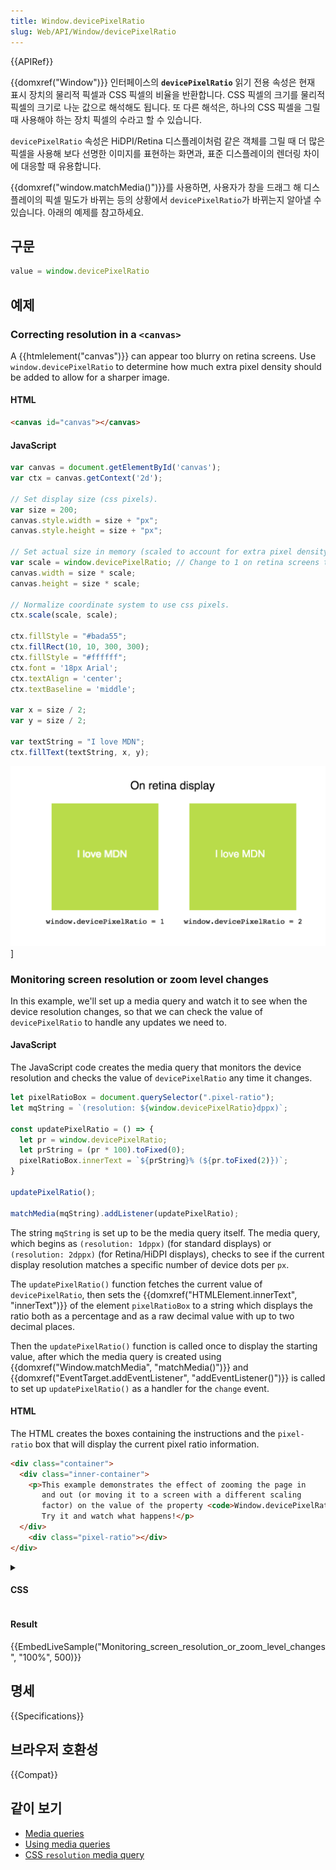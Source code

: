 ```yaml
---
title: Window.devicePixelRatio
slug: Web/API/Window/devicePixelRatio
---
```

{{APIRef}}

{{domxref("Window")}} 인터페이스의 **`devicePixelRatio`** 읽기 전용 속성은 현재 표시 장치의 물리적 픽셀과 CSS 픽셀의 비율을 반환합니다. CSS 픽셀의 크기를 물리적 픽셀의 크기로 나눈 값으로 해석해도 됩니다. 또 다른 해석은, 하나의 CSS 픽셀을 그릴 때 사용해야 하는 장치 픽셀의 수라고 할 수 있습니다.

`devicePixelRatio` 속성은 HiDPI/Retina 디스플레이처럼 같은 객체를 그릴 때 더 많은 픽셀을 사용해 보다 선명한 이미지를 표현하는 화면과, 표준 디스플레이의 렌더링 차이에 대응할 때 유용합니다.

{{domxref("window.matchMedia()")}}를 사용하면, 사용자가 창을 드래그 해 디스플레이의 픽셀 밀도가 바뀌는 등의 상황에서 `devicePixelRatio`가 바뀌는지 알아낼 수 있습니다. 아래의 예제를 참고하세요.

## 구문

```js
value = window.devicePixelRatio
```

## 예제

### Correcting resolution in a `<canvas>`

A {{htmlelement("canvas")}} can appear too blurry on retina screens. Use `window.devicePixelRatio` to determine how much extra pixel density should be added to allow for a sharper image.

#### HTML

```html
<canvas id="canvas"></canvas>
```

#### JavaScript

```js
var canvas = document.getElementById('canvas');
var ctx = canvas.getContext('2d');

// Set display size (css pixels).
var size = 200;
canvas.style.width = size + "px";
canvas.style.height = size + "px";

// Set actual size in memory (scaled to account for extra pixel density).
var scale = window.devicePixelRatio; // Change to 1 on retina screens to see blurry canvas.
canvas.width = size * scale;
canvas.height = size * scale;

// Normalize coordinate system to use css pixels.
ctx.scale(scale, scale);

ctx.fillStyle = "#bada55";
ctx.fillRect(10, 10, 300, 300);
ctx.fillStyle = "#ffffff";
ctx.font = '18px Arial';
ctx.textAlign = 'center';
ctx.textBaseline = 'middle';

var x = size / 2;
var y = size / 2;

var textString = "I love MDN";
ctx.fillText(textString, x, y);
```

[![This image describe the impact of different value on retina display.](devicepixelration_diff..png)](https://mdn.mozillademos.org/files/15023/devicePixelRation%20Diff.png)]

### Monitoring screen resolution or zoom level changes

In this example, we'll set up a media query and watch it to see when the device resolution changes, so that we can check the value of `devicePixelRatio` to handle any updates we need to.

#### JavaScript

The JavaScript code creates the media query that monitors the device resolution and checks the value of `devicePixelRatio` any time it changes.

```js
let pixelRatioBox = document.querySelector(".pixel-ratio");
let mqString = `(resolution: ${window.devicePixelRatio}dppx)`;

const updatePixelRatio = () => {
  let pr = window.devicePixelRatio;
  let prString = (pr * 100).toFixed(0);
  pixelRatioBox.innerText = `${prString}% (${pr.toFixed(2)})`;
}

updatePixelRatio();

matchMedia(mqString).addListener(updatePixelRatio);
```

The string `mqString` is set up to be the media query itself. The media query, which begins as `(resolution: 1dppx)` (for standard displays) or `(resolution: 2dppx)` (for Retina/HiDPI displays), checks to see if the current display resolution matches a specific number of device dots per `px`.

The `updatePixelRatio()` function fetches the current value of `devicePixelRatio`, then sets the {{domxref("HTMLElement.innerText", "innerText")}} of the element `pixelRatioBox` to a string which displays the ratio both as a percentage and as a raw decimal value with up to two decimal places.

Then the `updatePixelRatio()` function is called once to display the starting value, after which the media query is created using {{domxref("Window.matchMedia", "matchMedia()")}} and {{domxref("EventTarget.addEventListener", "addEventListener()")}} is called to set up `updatePixelRatio()` as a handler for the `change` event.

#### HTML

The HTML creates the boxes containing the instructions and the `pixel-ratio` box that will display the current pixel ratio information.

```html
<div class="container">
  <div class="inner-container">
    <p>This example demonstrates the effect of zooming the page in
       and out (or moving it to a screen with a different scaling
       factor) on the value of the property <code>Window.devicePixelRatio</code>.
       Try it and watch what happens!</p>
  </div>
    <div class="pixel-ratio"></div>
</div>
```

<details><summary><h4 id="CSS">CSS</h4></summary><pre class="brush: css">body {
  font: 22px arial, sans-serif;
}

.container {
top: 2em;
width: 22em;
height: 14em;
border: 2px solid #22d;
margin: 0 auto;
padding: 0;
background-color: #a9f;
}

.inner-container {
padding: 1em 2em;
text-align: justify;
text-justify: auto;
}

.pixel-ratio {
position: relative;
margin: auto;
height: 1.2em;
text-align: right;
bottom: 0;
right: 1em;
font-weight: bold;
}</pre></details>

#### Result

{{EmbedLiveSample("Monitoring_screen_resolution_or_zoom_level_changes", "100%", 500)}}

## 명세

{{Specifications}}

## 브라우저 호환성

{{Compat}}

## 같이 보기

- [Media queries](/ko/docs/Web/CSS/Media_Queries)
- [Using media queries](/ko/docs/Web/CSS/Media_Queries/Using_media_queries)
- [CSS `resolution` media query](/ko/docs/Web/CSS/@media/resolution)
